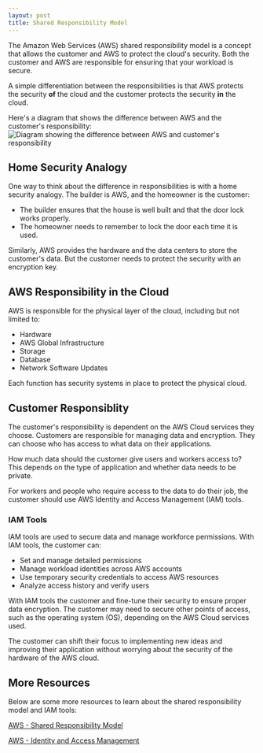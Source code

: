 ```yaml
---
layout: post
title: Shared Responsibility Model
---
```


The Amazon Web Services (AWS) shared responsibility model is a concept that allows the customer and AWS to protect the cloud's security. Both the customer and AWS are responsible for ensuring that your workload is secure. 

A simple differentiation between the responsibilities is that AWS protects the security **of** the cloud and the customer protects the security **in** the cloud.

Here's a diagram that shows the difference between AWS and the customer's responsibility:
![Diagram showing the difference between AWS and customer's responsibility](https://d1.awsstatic.com/onedam/marketing-channels/website/aws/en_US/product-categories/security-identity-compliance/compliance/approved/images/7a404923-5572-409c-b30e-6d44706bcd89.4ae6daa1c586799e6826be45e73950fc180a0e8c.jpeg)

## Home Security Analogy
One way to think about the difference in responsibilities is with a home security analogy.
The builder is AWS, and the homeowner is the customer:
* The builder ensures that the house is well built and that the door lock works properly.
* The homeowner needs to remember to lock the door each time it is used.

Similarly, AWS provides the hardware and the data centers to store the customer's data.
But the customer needs to protect the security with an encryption key.

## AWS Responsibility in the Cloud
AWS is responsible for the physical layer of the cloud, including but not limited to:
* Hardware
* AWS Global Infrastructure
* Storage
* Database
* Network Software Updates

Each function has security systems in place to protect the physical cloud.

## Customer Responsiblity
The customer's responsibility is dependent on the AWS Cloud services they choose. 
Customers are responsible for managing data and encryption. They can choose who has access to what data on their applications. 

How much data should the customer give users and workers access to? This depends on the type of application and whether data needs to be private. 

For workers and people who require access to the data to do their job, the customer should use AWS Identity and Access Management (IAM) tools.

### IAM Tools
IAM tools are used to secure data and manage workforce permissions. 
With IAM tools, the customer can:
* Set and manage detailed permissions
* Manage workload identities across AWS accounts
* Use temporary security credentials to access AWS resources
* Analyze access history and verify users

With IAM tools the customer and fine-tune their security to ensure proper data encryption. The customer may need to secure other points of access, such as the operating system (OS), depending on the AWS Cloud services used. 

The customer can shift their focus to implementing new ideas and improving their application without worrying about the security of the hardware of the AWS cloud.

## More Resources
Below are some more resources to learn about the shared responsibility model and IAM tools:

[AWS - Shared Responsibility Model](https://aws.amazon.com/compliance/shared-responsibility-model/)

[AWS - Identity and Access Management](https://aws.amazon.com/iam/)
